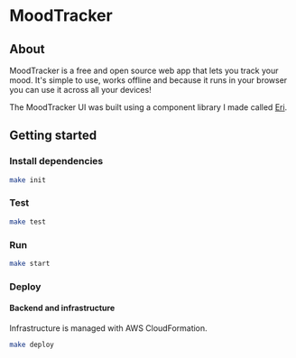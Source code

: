# MoodTracker

## About

MoodTracker is a free and open source web app that lets you track your mood. It's simple to use, works offline and because it runs in your browser you can use it across all your devices!

The MoodTracker UI was built using a component library I made called [Eri](https://github.com/benji6/eri).

## Getting started

### Install dependencies

```sh
make init
```

### Test

```sh
make test
```

### Run

```sh
make start
```

### Deploy

#### Backend and infrastructure

Infrastructure is managed with AWS CloudFormation.

```sh
make deploy
```
